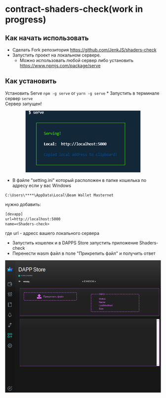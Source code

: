 # contract-shaders-check(work in progress)

## Как начать использовать

- Сделать Fork репозитория https://github.com/JenkJS/shaders-check
- Запустить проект на локальном сервере.
    - Можно использовать любой сервер либо установить https://www.npmjs.com/package/serve 
## Как установить
   Установить Serve
  ` npm -g serve `
  or
  ` yarn -g serve ` \* Запустить в терминале сервер
  ` serve `  
   Сервер запущен!

<p align="center">
  <img src="./icons/runServe.png" alt="Serve run"/>
</p>

- В файле "setting.ini" который расположен в папке кошелька по адресу если у вас Windows

```
C:\Users\****\AppData\Local\Beam Wallet Masternet
```

нужно добавить:

```
[devapp]
url=http://localhost:5000
name=<Shaders-check>
```

где url - адресс вашего локального сервера

- Запустить кошелек и в DAPPS Store запустить приложение Shaders-check
- Перенести wasm файл в поле "Прикрепить файл" и получить ответ
<p align="center">
  <img src="./icons/shaderCheck.png" alt="Serve run"/>
</p>
